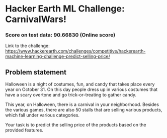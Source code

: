 # Hacker Earth ML Challenge: CarnivalWars!

### Score on test data: 90.66830 (Online score)

Link to the challenge: https://www.hackerearth.com/challenges/competitive/hackerearth-machine-learning-challenge-predict-selling-price/

## Problem statement
Halloween is a night of costumes, fun, and candy that takes place every year on October 31. On this day people dress up in various costumes that have a scary overtone and go trick-or-treating to gather candy.

This year, on Halloween, there is a carnival in your neighborhood. Besides the various games, there are also 50 stalls that are selling various products, which fall under various categories.

Your task is to predict the selling price of the products based on the provided features. 
